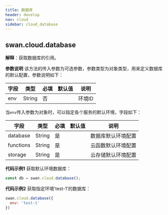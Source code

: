 ```yaml
---
title: 数据库
header: develop
nav: cloud
sidebar: cloud_database
---
```


## swan.cloud.database

**解释**：获取数据库的引用。

**参数说明**
该方法的传入参数为可选参数，参数类型为对象类型，用来定义数据库的默认配置，参数说明如下：

|字段|类型|必填|默认值|说明|
|---|---|---|---|---|
|env|String|否| |环境ID|

当`env`传入参数为对象时，可以指定各个服务的默认环境，字段如下：

|字段|类型|必填|默认值|说明|
|---|---|---|---|---|
|database|String|是| |数据库默认环境配置|
|functions|String|是| |云函数默认环境配置|
|storage|String|是| |云存储默认环境配置|

**代码示例1**
获取默认环境数据库：
```js
const db = swan.cloud.database();
```

**代码示例2**
获取指定环境'test-1'的数据库：
```js
swan.cloud.database({
  env: 'test-1'
})
```
